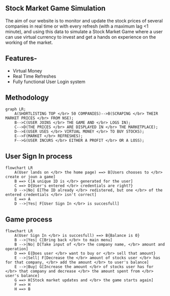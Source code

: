 ## Stock Market Game Simulation

The aim of our website is to monitor and update the stock prices of several companies in real
time or with every refresh (with a maximum lag <1 minute), and using this data to simulate a Stock
Market Game where a user can use virtual currency to invest and get a hands on experience on the
working of the market.

## Features-
- Virtual Money
- Real Time Refreshes
- Fully functional User Login system

## Methodology

```mermaid
graph LR;
    A(SHORTLISTING TOP </br> 50 COMPANIES)-->B(SCRAPING </br> THEIR MARKET PRICES </br> FROM NSE);
    B-->C(USER JOINS </br> THE GAME AND </br> LOGS IN);
    C-->D(THE PRICES </br> ARE DISPLAYED IN </br> THE MARKETPLACE);
    D-->E(USER USES </br> VIRTUAL MONEY </br> TO BUY STOCKS);
    E-->F(MARKET </br> REFRESHES);
    F-->G(USER INCURS </br> EITHER A PROFIT </br> OR A LOSS);
```

## User Sign In process
``` mermaid
flowchart LR
    A(User lands on </br> the home page) ==> B[Users chooses to </br> create or joun a game]
    B ==> C[A unique ID is </br> generated for the user]
    C ==> D{User's entered </br> credentials are right?}
    D -->|No| E[The ID already </br> redistered, but one </br> of the entered credentials </br> isn't correct]
    E ==> A
    D -->|Yes| F[User Sign In </br> is succesfull]
```

## Game process
``` mermaid
flowchart LR
    A(User Sign In </br> is succesfull) ==> B{Balance is 0}
    B -->|Yes| C[Bring back </br> to main menu]
    B -->|No| D[Take input of </br> the company name, </br> amount and operation]
    D ==> E{Does user </br> want to buy or </br> sell that amount}
    E -->|Sell| F[Decrease the </br> amount of stocks user </br> has for that company, </br> add the amount </br> to user's balance]
    E -->|Buy| G[Increase the amount </br> of stocks user has for </br> that company and decrease </br> the amount spent from </br> user's balance]
    G ==> H[Stock market updates and </br> the game starts again]
    F ==> H
    H ==> B
```


